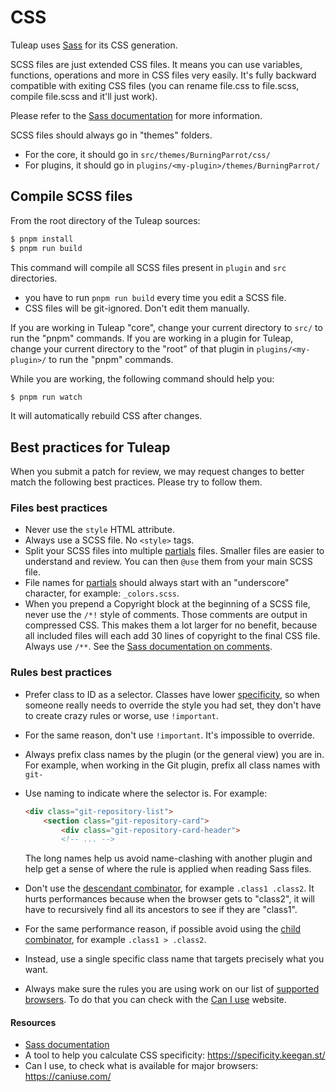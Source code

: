 # CSS

Tuleap uses [Sass](https://sass-lang.com/documentation) for its CSS
generation.

SCSS files are just extended CSS files. It means you can use variables,
functions, operations and more in CSS files very easily. It's fully
backward compatible with exiting CSS files (you can rename file.css to
file.scss, compile file.scss and it'll just work).

Please refer to the [Sass
documentation](https://sass-lang.com/documentation) for more
information.

SCSS files should always go in "themes" folders.

-   For the core, it should go in `src/themes/BurningParrot/css/`
-   For plugins, it should go in
    `plugins/<my-plugin>/themes/BurningParrot/`

## Compile SCSS files

From the root directory of the Tuleap sources:

``` bash
$ pnpm install
$ pnpm run build
```

This command will compile all SCSS files present in `plugin` and `src`
directories.

-   you have to run `pnpm run build` every time you edit a SCSS file.
-   CSS files will be git-ignored. Don't edit them manually.

If you are working in Tuleap "core", change your current directory to
`src/` to run the "pnpm" commands. If you are working in a plugin for
Tuleap, change your current directory to the "root" of that plugin in
`plugins/<my-plugin>/` to run the "pnpm" commands.

While you are working, the following command should help you:

``` bash
$ pnpm run watch
```

It will automatically rebuild CSS after changes.

## Best practices for Tuleap

When you submit a patch for review, we may request changes to better
match the following best practices. Please try to follow them.

### Files best practices

-   Never use the `style` HTML attribute.
-   Always use a SCSS file. No `<style>` tags.
-   Split your SCSS files into multiple
    [partials](https://sass-lang.com/documentation/at-rules/import#partials)
    files. Smaller files are easier to understand and review. You can
    then `@use` them from your main SCSS file.
-   File names for
    [partials](https://sass-lang.com/documentation/at-rules/import#partials)
    should always start with an "underscore" character, for example:
    `_colors.scss`.
-   When you prepend a Copyright block at the beginning of a SCSS file,
    never use the `/*!` style of comments. Those comments are output in
    compressed CSS. This makes them a lot larger for no benefit, because
    all included files will each add 30 lines of copyright to the final
    CSS file. Always use `/**`. See the [Sass documentation on
    comments](https://sass-lang.com/documentation/syntax/comments).

### Rules best practices

-   Prefer class to ID as a selector. Classes have lower
    [specificity](https://specificity.keegan.st/), so when someone
    really needs to override the style you had set, they don't have to
    create crazy rules or worse, use `!important`.

-   For the same reason, don't use `!important`. It's impossible to
    override.

-   Always prefix class names by the plugin (or the general view) you
    are in. For example, when working in the Git plugin, prefix all
    class names with `git-`

-   Use naming to indicate where the selector is. For example:

    ``` html
    <div class="git-repository-list">
        <section class="git-repository-card">
            <div class="git-repository-card-header">
            <!-- ... -->
    ```

    The long names help us avoid name-clashing with another plugin and
    help get a sense of where the rule is applied when reading Sass
    files.

-   Don't use the [descendant
    combinator](https://developer.mozilla.org/en-US/docs/Web/CSS/Descendant_combinator),
    for example `.class1 .class2`. It hurts performances because when
    the browser gets to "class2", it will have to recursively find all
    its ancestors to see if they are "class1".

-   For the same performance reason, if possible avoid using the [child
    combinator](https://developer.mozilla.org/en-US/docs/Web/CSS/Child_combinator),
    for example `.class1 > .class2`.

-   Instead, use a single specific class name that targets precisely
    what you want.

-   Always make sure the rules you are using work on our list of
    [supported browsers](https://docs.tuleap.org/user-guide/misc.html#user-supported-browsers). To do that you can check with the [Can I
    use](https://caniuse.com/) website.

#### Resources

-   [Sass documentation](https://sass-lang.com/documentation)
-   A tool to help you calculate CSS specificity:
    <https://specificity.keegan.st/>
-   Can I use, to check what is available for major browsers:
    <https://caniuse.com/>
